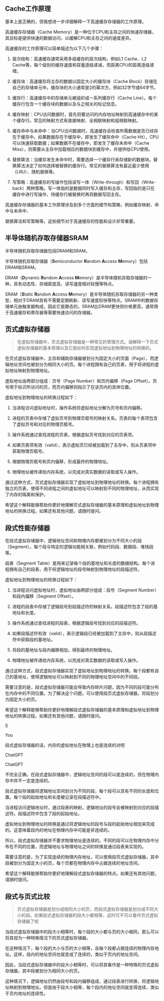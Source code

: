 ## Cache工作原理
基本上是正确的，但我想进一步详细解释一下高速缓存存储器的工作原理。

高速缓存存储器（Cache Memory）是一种位于CPU和主存之间的快速存储器，其目标是提供快速的数据访问，以缓解CPU和主存之间的速度差异。

高速缓存的工作原理可以简单描述为以下几个步骤：

1. 层次结构：高速缓存通常采用多级缓存的层次结构，例如L1 Cache、L2 Cache等，每个级别的缓存速度和容量逐级递减，而距离CPU的距离逐级递增。

2. 缓存块：高速缓存将主存的数据以固定大小的缓存块（Cache Block）存储在自己的存储单元中。缓存块的大小通常是2的幂次方，例如32字节或64字节。

3. 缓存行：高速缓存中的存储单元被组织成一系列缓存行（Cache Line）。每个缓存行包含一个缓存块的数据以及与之相关的标记信息。

4. 缓存映射：CPU访问数据时，首先将要访问的内存地址映射到高速缓存中的某个缓存行。常见的映射方式有直接映射、全相联映射和组相联映射。

5. 缓存命中与未命中：当CPU访问数据时，高速缓存会检查所需数据是否已经存在于缓存中。如果数据存在于缓存中，即发生了缓存命中（Cache Hit），CPU可以快速获取数据；如果数据不在缓存中，即发生了缓存未命中（Cache Miss），则需要从主存中加载相应的数据块到缓存中，并提供给CPU使用。

6. 替换算法：当缓存发生未命中时，需要选择一个缓存行来存储新的数据块。替换算法决定了如何选择被替换的缓存行。常见的替换算法有最近最少使用（LRU）、随机替换等。

7. 写策略：高速缓存的写操作包括读写一体（Write-through）和写回（Write-back）两种策略。写一体指的是数据同时写入缓存和主存，写回指的是只在缓存中进行写操作，待缓存行被替换时再将数据写回主存。

高速缓存存储器的基本工作原理涉及到多个方面的细节和策略，例如缓存映射、命中与未命中、

替换算法和写策略等。这些细节对于高速缓存的性能和设计非常重要。


## 半导体随机存取存储器SRAM

半导体随机存取存储器包括DRAM和SRAM。

  
半导体随机存取存储器（**S**emiconductor **R**andom **A**ccess **M**emory）包括DRAM和SRAM。

DRAM（**D**ynamic **R**andom **A**ccess **M**emory）是半导体随机存取存储器的一种，具有动态性、存储密度高、读写速度相对较慢等特点。

SRAM（**S**tatic **R**andom **A**ccess **M**emory）是半导体随机存取存储器的另一种类型，相对于DRAM具有不需要定期刷新、读写速度较快等特点。SRAM中的数据存储单元由触发器构成，因此它是静态的。SRAM比DRAM更快但价格更高，通常用于高速缓存和寄存器等需要快速访问的存储器。


##   页式虚拟存储器

> 在虚拟存储器中，页式虚拟存储器是一种常见的管理方式。请解释一下页式虚拟存储器的基本原理以及它是如何实现虚拟地址到物理地址的转换的。


在页式虚拟存储器中，主存和辅助存储器被划分为固定大小的页面（Page），而逻辑地址空间也被划分为相同大小的页。每个进程拥有自己的页表，用于将进程的虚拟地址映射到物理地址。

虚拟地址由两部分组成：页号（Page Number）和页内偏移（Page Offset）。页号用于标识所访问的页，而页内偏移则指示了在该页内的具体位置。

虚拟地址到物理地址的转换过程如下：

1. 当进程访问虚拟地址时，操作系统将虚拟地址分解为页号和页内偏移。

2. 进程的页表中存储了虚拟页号到物理页框号的映射关系。页表的每个表项包含了虚拟页号和对应的物理页框号。

3. 操作系统通过查找进程的页表，根据虚拟页号找到对应的页表项。

4. 如果页表项有效（valid），表示虚拟页已经被加载到了主存中，则从页表项中获取物理页框号。

5. 根据物理页框号和页内偏移，形成最终的物理地址。

6. 物理地址被传递给内存系统，以完成对真实数据的读取或写入操作。

通过这种方式，页式虚拟存储器实现了虚拟地址到物理地址的转换。每个进程拥有独立的页表，使得不同进程之间的虚拟地址可以映射到不同的物理地址，从而实现了内存的隔离和保护。

希望这个解释能够帮助你更好地理解页式虚拟存储器的基本原理和虚拟地址到物理地址的转换过程。如果还有其他问题，请随时提问。

## 段式性能存储器


在段式虚拟存储器中，逻辑地址空间和物理内存都被划分为不同大小的段（Segment）。每个段与特定的逻辑功能相关联，例如代码段、数据段、堆栈段等。

段表（Segment Table）是用来记录每个段的基地址和长度的数据结构。每个进程拥有自己的段表，用于将逻辑地址的段号映射到物理地址的段描述符。

虚拟地址到物理地址的转换过程如下：

1. 当进程访问虚拟地址时，虚拟地址由两部分组成：段号（Segment Number）和段内偏移（Segment Offset）。
    
2. 进程的段表中存储了逻辑段号到段描述符的映射关系。段描述符包含了段的基地址和长度。
    
3. 操作系统通过查找进程的段表，根据逻辑段号找到对应的段描述符。
    
4. 如果段描述符有效（valid），表示逻辑段已经被加载到了主存中，则从段描述符中获取段的基地址。
    
5. 将段的基地址与段内偏移相加，得到最终的物理地址。
    
6. 物理地址被传递给内存系统，以完成对真实数据的读取或写入操作。
    

通过这种方式，段式虚拟存储器实现了虚拟地址到物理地址的转换。每个段都有自己的基地址，使得逻辑地址可以映射到不同的物理地址空间中的不同段。

需要注意的是，段式虚拟存储器可能会导致内存碎片问题，因为不同的段可能分布在内存中的不同位置。为了解决这个问题，可以使用段页式虚拟存储器，将段划分为固定大小的页。

希望这个解释能够帮助你更好地理解段式虚拟存储器的基本原理和虚拟地址到物理地址的转换过程。如果还有其他问题，请随时提问。

S

You

段式虚拟存储器的话，内存的虚拟地址在物理上也是连续的对吧

ChatGPT

ChatGPT

不完全正确。在段式虚拟存储器中，逻辑地址空间的段可以是连续的，但在物理内存中并不一定是连续的。

段式虚拟存储器将逻辑地址空间划分为不同的段，每个段可以具有不同的长度和位置。每个段的起始地址和长度被记录在段描述符中。

当进程访问逻辑地址时，通过段表的映射，逻辑地址的段号会被映射到对应的段描述符。段描述符中包含了段的起始地址。

虚拟地址到物理地址的转换是通过将逻辑地址的段号与段的起始地址相加来完成的。这意味着段内的地址在物理内存中可能是非连续的。

所以，段式虚拟存储器并不要求物理地址是连续的。不同的段可以在物理内存中分布在不同的位置，而逻辑地址与物理地址之间的转换是通过段表来实现的。

需要注意的是，为了实现连续的物理内存地址，可以使用段页式虚拟存储器，其中段被划分为固定大小的页，每个页都在物理内存中占据连续的地址空间。

希望这个解释能够帮助你更好地理解段式虚拟存储器的特点。如果还有其他问题，请随时提问。


## 段式与页式比较

> 页式虚拟存储器是划分成相同大小的页，而段式虚拟存储器是划分成不同大小的段。如果段式虚拟存储器的段大小都相等，这时可不可以看作页式虚拟存储器了呢


当段式虚拟存储器中的段大小相等时，每个段的大小都与页的大小相同，那么可以将其视为一种特殊情况下的页式虚拟存储器。

在这种情况下，每个段的大小与页的大小相等，且每个段都占据连续的物理内存地址。这样，段内的地址空间也就变成了连续的，类似于页内的地址空间。

因此，当段式虚拟存储器中的段大小相等时，可以将其看作是一种特殊的页式虚拟存储器，其中段被划分为相同大小的页。

这种情况下，逻辑地址仍然由段号和段内偏移组成，通过段表进行转换，将逻辑地址映射到物理地址。但是由于段大小相等，每个段内的地址空间就变得连续，类似于页内地址的连续性。
